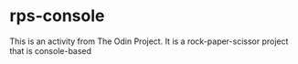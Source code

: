 # rps-console

This is an activity from The Odin Project. It is a rock-paper-scissor project that is console-based
